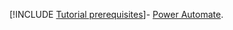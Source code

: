 [!INCLUDE [Tutorial prerequisites](../includes/tutorial-prerequisites.md)]- [Power Automate](/power-automate/organization-q-and-a).